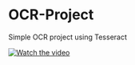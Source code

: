 # OCR-Project
Simple OCR project using Tesseract

[![Watch the video](https://i.imgur.com/7s29uMO.gif)](https://drive.google.com/open?id=174FANF6IgCJsin-m_QmfVrr8ROC-S4aK)
